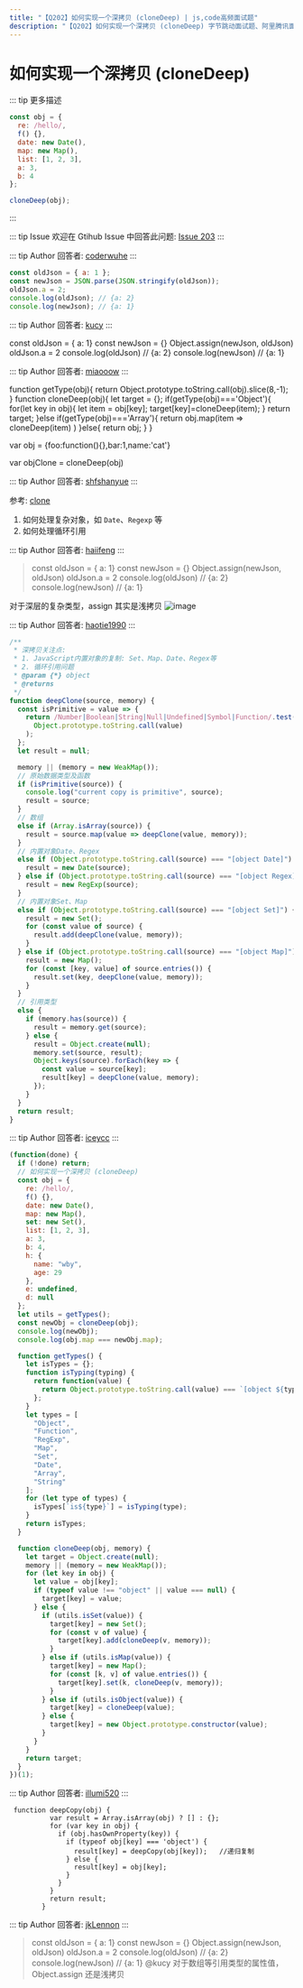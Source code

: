 ```yaml
---
title: "【Q202】如何实现一个深拷贝 (cloneDeep) | js,code高频面试题"
description: "【Q202】如何实现一个深拷贝 (cloneDeep) 字节跳动面试题、阿里腾讯面试题、美团小米面试题。"
---
```


# 如何实现一个深拷贝 (cloneDeep)

::: tip 更多描述

```js
const obj = {
  re: /hello/,
  f() {},
  date: new Date(),
  map: new Map(),
  list: [1, 2, 3],
  a: 3,
  b: 4
};

cloneDeep(obj);
```

:::

::: tip Issue
欢迎在 Gtihub Issue 中回答此问题: [Issue 203](https://github.com/shfshanyue/Daily-Question/issues/203)
:::

::: tip Author
回答者: [coderwuhe](https://github.com/coderwuhe)
:::

```js
const oldJson = { a: 1 };
const newJson = JSON.parse(JSON.stringify(oldJson));
oldJson.a = 2;
console.log(oldJson); // {a: 2}
console.log(newJson); // {a: 1}
```

::: tip Author
回答者: [kucy](https://github.com/kucy)
:::

const oldJson = { a: 1}
const newJson = {}
Object.assign(newJson, oldJson)
oldJson.a = 2
console.log(oldJson) // {a: 2}
console.log(newJson) // {a: 1}

::: tip Author
回答者: [miaooow](https://github.com/miaooow)
:::

function getType(obj){
return Object.prototype.toString.call(obj).slice(8,-1);
}
function cloneDeep(obj){
let target = {};
if(getType(obj)==='Object'){
for(let key in obj){
let item = obj[key];
target[key]=cloneDeep(item);
}
return target;
}else if(getType(obj)==='Array'){
return obj.map(item => cloneDeep(item) )
}else{
return obj;
}
}

var obj = {foo:function(){},bar:1,name:'cat'}

var objClone = cloneDeep(obj)

::: tip Author
回答者: [shfshanyue](https://github.com/shfshanyue)
:::

参考: [clone](https://npm.devtool.tech/clone)

1. 如何处理复杂对象，如 `Date`、`Regexp` 等
2. 如何处理循环引用

::: tip Author
回答者: [haiifeng](https://github.com/haiifeng)
:::

> const oldJson = { a: 1}
> const newJson = {}
> Object.assign(newJson, oldJson)
> oldJson.a = 2
> console.log(oldJson) // {a: 2}
> console.log(newJson) // {a: 1}

对于深层的复杂类型，assign 其实是浅拷贝
![image](https://user-images.githubusercontent.com/20502943/125911925-b011aafc-5193-4244-af00-7424a7f1174f.png)

::: tip Author
回答者: [haotie1990](https://github.com/haotie1990)
:::

```js
/**
 * 深拷贝关注点:
 * 1. JavaScript内置对象的复制: Set、Map、Date、Regex等
 * 2. 循环引用问题
 * @param {*} object
 * @returns
 */
function deepClone(source, memory) {
  const isPrimitive = value => {
    return /Number|Boolean|String|Null|Undefined|Symbol|Function/.test(
      Object.prototype.toString.call(value)
    );
  };
  let result = null;

  memory || (memory = new WeakMap());
  // 原始数据类型及函数
  if (isPrimitive(source)) {
    console.log("current copy is primitive", source);
    result = source;
  }
  // 数组
  else if (Array.isArray(source)) {
    result = source.map(value => deepClone(value, memory));
  }
  // 内置对象Date、Regex
  else if (Object.prototype.toString.call(source) === "[object Date]") {
    result = new Date(source);
  } else if (Object.prototype.toString.call(source) === "[object Regex]") {
    result = new RegExp(source);
  }
  // 内置对象Set、Map
  else if (Object.prototype.toString.call(source) === "[object Set]") {
    result = new Set();
    for (const value of source) {
      result.add(deepClone(value, memory));
    }
  } else if (Object.prototype.toString.call(source) === "[object Map]") {
    result = new Map();
    for (const [key, value] of source.entries()) {
      result.set(key, deepClone(value, memory));
    }
  }
  // 引用类型
  else {
    if (memory.has(source)) {
      result = memory.get(source);
    } else {
      result = Object.create(null);
      memory.set(source, result);
      Object.keys(source).forEach(key => {
        const value = source[key];
        result[key] = deepClone(value, memory);
      });
    }
  }
  return result;
}
```

::: tip Author
回答者: [iceycc](https://github.com/iceycc)
:::

```js
(function(done) {
  if (!done) return;
  // 如何实现一个深拷贝 (cloneDeep)
  const obj = {
    re: /hello/,
    f() {},
    date: new Date(),
    map: new Map(),
    set: new Set(),
    list: [1, 2, 3],
    a: 3,
    b: 4,
    h: {
      name: "wby",
      age: 29
    },
    e: undefined,
    d: null
  };
  let utils = getTypes();
  const newObj = cloneDeep(obj);
  console.log(newObj);
  console.log(obj.map === newObj.map);

  function getTypes() {
    let isTypes = {};
    function isTyping(typing) {
      return function(value) {
        return Object.prototype.toString.call(value) === `[object ${typing}]`;
      };
    }
    let types = [
      "Object",
      "Function",
      "RegExp",
      "Map",
      "Set",
      "Date",
      "Array",
      "String"
    ];
    for (let type of types) {
      isTypes[`is${type}`] = isTyping(type);
    }
    return isTypes;
  }

  function cloneDeep(obj, memory) {
    let target = Object.create(null);
    memory || (memory = new WeakMap());
    for (let key in obj) {
      let value = obj[key];
      if (typeof value !== "object" || value === null) {
        target[key] = value;
      } else {
        if (utils.isSet(value)) {
          target[key] = new Set();
          for (const v of value) {
            target[key].add(cloneDeep(v, memory));
          }
        } else if (utils.isMap(value)) {
          target[key] = new Map();
          for (const [k, v] of value.entries()) {
            target[key].set(k, cloneDeep(v, memory));
          }
        } else if (utils.isObject(value)) {
          target[key] = cloneDeep(value);
        } else {
          target[key] = new Object.prototype.constructor(value);
        }
      }
    }
    return target;
  }
})(1);
```

::: tip Author
回答者: [illumi520](https://github.com/illumi520)
:::

```
 function deepCopy(obj) {
          var result = Array.isArray(obj) ? [] : {};
          for (var key in obj) {
            if (obj.hasOwnProperty(key)) {
              if (typeof obj[key] === 'object') {
                result[key] = deepCopy(obj[key]);   //递归复制
              } else {
                result[key] = obj[key];
              }
            }
          }
          return result;
        }
```

::: tip Author
回答者: [jkLennon](https://github.com/jkLennon)
:::

> const oldJson = { a: 1} const newJson = {} Object.assign(newJson, oldJson) oldJson.a = 2 console.log(oldJson) // {a: 2} console.log(newJson) // {a: 1}
> @kucy 对于数组等引用类型的属性值，Object.assign 还是浅拷贝
